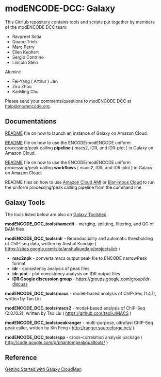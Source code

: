 modENCODE-DCC: Galaxy
=========================

This GitHub repository contains tools and scripts put together by members of the modENCODE DCC team:

 * Ravpreet Setia
 * Quang Trinh
 * Marc Perry
 * Ellen Kephart
 * Sergio Contrino
 * Lincoln Stein
 
Alumini:
 * Fei-Yang ( Arthur ) Jen
 * Ziru Zhou 
 * KarMing Chu
 

Please send your comments/questions to modENCODE DCC at help@modencode.org.


Documentations
-------------------

[README](https://github.com/modENCODE-DCC/Galaxy/blob/master/docs/README.how.to.launch.Galaxy) 
file on how to launch an instance of Galaxy on Amazon Cloud.

[README](https://github.com/modENCODE-DCC/Galaxy/blob/master/docs/README.how.to.call.peaks) 
file on how to use the ENCODE/modENCODE uniform processing/peak calling **pipeline** ( macs2, IDR, and IDR-plot ) in Galaxy on Amazon Cloud.

[README](https://github.com/modENCODE-DCC/Galaxy/blob/master/docs/README.how.to.use.workflows) 
file on how to use the ENCODE/modENCODE uniform processing/peak calling **workflows** ( macs2, IDR, and IDR-plot ) in Galaxy on Amazon Cloud.

README files on how to use [Amazon Cloud AMI](https://github.com/modENCODE-DCC/Galaxy/blob/master/docs/README.how.to.use.Amazon.AMI) or 
[Bionimbus Cloud](https://github.com/modENCODE-DCC/Galaxy/blob/master/docs/README.how.to.use.Bionimbus.AMI) to run the uniform processing/peak calling pipeline from the command line


Galaxy Tools 
------------

The tools listed below are also on [Galaxy Toolshed](http://toolshed.g2.bx.psu.edu/view/modencode-dcc)


**modENCODE_DCC_tools/bamedit** - merging, splitting, filtering, and QC of BAM files

**modENCODE_DCC_tools/idr** - Reproducibility and automatic thresholding of ChIP-seq data, written by Anshul Kundaje ( https://sites.google.com/site/anshulkundaje/projects/idr )

  * **mac2npk** - converts macs output peak file to ENCODE narrowPeak format
  * **idr** - consistency analysis of peak files
  * **idr-plot** - plot consistency analysis on IDR output files
  * **IDR Google discussion group** - https://groups.google.com/group/idr-discuss 

**modENCODE_DCC_tools/macs** - model-based analysis of ChIP-Seq (1.4.1), written by Tao Liu
  
**modENCODE_DCC_tools/macs2** - model-based analysis of ChIP-Seq (2.0.10.2), written by Tao Liu ( https://github.com/taoliu/MACS )

**modENCODE_DCC_tools/peakranger** - multi-purpose, ultrafast ChIP-Seq peak caller, written by Xin Feng ( http://ranger.sourceforge.net/ )

**modENCODE_DCC_tools/spp** - cross-correlation analysis package ( http://code.google.com/p/phantompeakqualtools/ )


Reference
----------

[Getting Started with Galaxy CloudMan](http://wiki.galaxyproject.org/CloudMan/AWS/GettingStarted)
